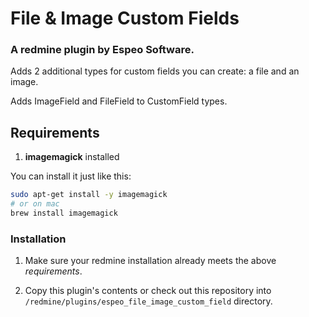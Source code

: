 # File & Image Custom Fields

### A redmine plugin by Espeo Software.

Adds 2 additional types for custom fields you can create: a file and an image.

Adds ImageField and FileField to CustomField types.

## Requirements

1. **imagemagick** installed

  You can install it just like this:
  ```sh
  sudo apt-get install -y imagemagick
  # or on mac
  brew install imagemagick
  ```

### Installation

1. Make sure your redmine installation already meets the above *requirements*.

2. Copy this plugin's contents or check out this repository into `/redmine/plugins/espeo_file_image_custom_field` directory.

